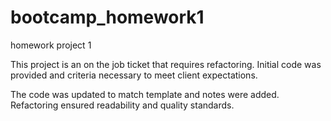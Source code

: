 # bootcamp_homework1
homework project 1

This project is an on the job ticket that requires refactoring. Initial code was provided and criteria necessary to meet client expectations. 

The code was updated to match template and notes were added. Refactoring ensured readability and quality standards.
